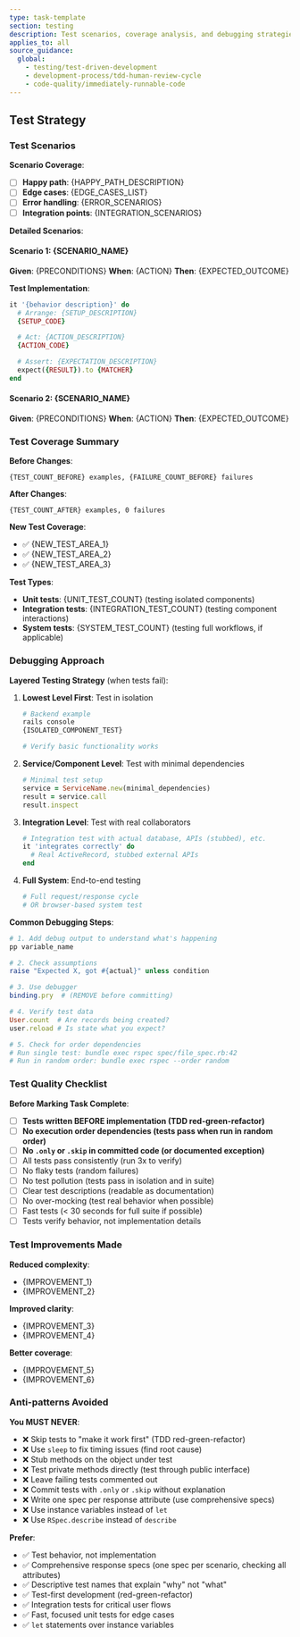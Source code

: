 ```yaml
---
type: task-template
section: testing
description: Test scenarios, coverage analysis, and debugging strategies
applies_to: all
source_guidance:
  global:
    - testing/test-driven-development
    - development-process/tdd-human-review-cycle
    - code-quality/immediately-runnable-code
---
```


## Test Strategy

### Test Scenarios

**Scenario Coverage**:
- [ ] **Happy path**: {HAPPY_PATH_DESCRIPTION}
- [ ] **Edge cases**: {EDGE_CASES_LIST}
- [ ] **Error handling**: {ERROR_SCENARIOS}
- [ ] **Integration points**: {INTEGRATION_SCENARIOS}

**Detailed Scenarios**:

#### Scenario 1: {SCENARIO_NAME}
**Given**: {PRECONDITIONS}
**When**: {ACTION}
**Then**: {EXPECTED_OUTCOME}

**Test Implementation**:
```ruby
it '{behavior description}' do
  # Arrange: {SETUP_DESCRIPTION}
  {SETUP_CODE}

  # Act: {ACTION_DESCRIPTION}
  {ACTION_CODE}

  # Assert: {EXPECTATION_DESCRIPTION}
  expect({RESULT}).to {MATCHER}
end
```

#### Scenario 2: {SCENARIO_NAME}
**Given**: {PRECONDITIONS}
**When**: {ACTION}
**Then**: {EXPECTED_OUTCOME}

### Test Coverage Summary

**Before Changes**:
```
{TEST_COUNT_BEFORE} examples, {FAILURE_COUNT_BEFORE} failures
```

**After Changes**:
```
{TEST_COUNT_AFTER} examples, 0 failures
```

**New Test Coverage**:
- ✅ {NEW_TEST_AREA_1}
- ✅ {NEW_TEST_AREA_2}
- ✅ {NEW_TEST_AREA_3}

**Test Types**:
- **Unit tests**: {UNIT_TEST_COUNT} (testing isolated components)
- **Integration tests**: {INTEGRATION_TEST_COUNT} (testing component interactions)
- **System tests**: {SYSTEM_TEST_COUNT} (testing full workflows, if applicable)

### Debugging Approach

**Layered Testing Strategy** (when tests fail):

1. **Lowest Level First**: Test in isolation
   ```bash
   # Backend example
   rails console
   {ISOLATED_COMPONENT_TEST}

   # Verify basic functionality works
   ```

2. **Service/Component Level**: Test with minimal dependencies
   ```ruby
   # Minimal test setup
   service = ServiceName.new(minimal_dependencies)
   result = service.call
   result.inspect
   ```

3. **Integration Level**: Test with real collaborators
   ```ruby
   # Integration test with actual database, APIs (stubbed), etc.
   it 'integrates correctly' do
     # Real ActiveRecord, stubbed external APIs
   end
   ```

4. **Full System**: End-to-end testing
   ```ruby
   # Full request/response cycle
   # OR browser-based system test
   ```

**Common Debugging Steps**:
```ruby
# 1. Add debug output to understand what's happening
pp variable_name

# 2. Check assumptions
raise "Expected X, got #{actual}" unless condition

# 3. Use debugger
binding.pry  # (REMOVE before committing)

# 4. Verify test data
User.count  # Are records being created?
user.reload # Is state what you expect?

# 5. Check for order dependencies
# Run single test: bundle exec rspec spec/file_spec.rb:42
# Run in random order: bundle exec rspec --order random
```

### Test Quality Checklist

**Before Marking Task Complete**:
- [ ] **Tests written BEFORE implementation (TDD red-green-refactor)**
- [ ] **No execution order dependencies (tests pass when run in random order)**
- [ ] **No `.only` or `.skip` in committed code (or documented exception)**
- [ ] All tests pass consistently (run 3x to verify)
- [ ] No flaky tests (random failures)
- [ ] No test pollution (tests pass in isolation and in suite)
- [ ] Clear test descriptions (readable as documentation)
- [ ] No over-mocking (test real behavior when possible)
- [ ] Fast tests (< 30 seconds for full suite if possible)
- [ ] Tests verify behavior, not implementation details

### Test Improvements Made

**Reduced complexity**:
- {IMPROVEMENT_1}
- {IMPROVEMENT_2}

**Improved clarity**:
- {IMPROVEMENT_3}
- {IMPROVEMENT_4}

**Better coverage**:
- {IMPROVEMENT_5}
- {IMPROVEMENT_6}

### Anti-patterns Avoided

**You MUST NEVER**:
- ❌ Skip tests to "make it work first" (TDD red-green-refactor)
- ❌ Use `sleep` to fix timing issues (find root cause)
- ❌ Stub methods on the object under test
- ❌ Test private methods directly (test through public interface)
- ❌ Leave failing tests commented out
- ❌ Commit tests with `.only` or `.skip` without explanation
- ❌ Write one spec per response attribute (use comprehensive specs)
- ❌ Use instance variables instead of `let`
- ❌ Use `RSpec.describe` instead of `describe`

**Prefer**:
- ✅ Test behavior, not implementation
- ✅ Comprehensive response specs (one spec per scenario, checking all attributes)
- ✅ Descriptive test names that explain "why" not "what"
- ✅ Test-first development (red-green-refactor)
- ✅ Integration tests for critical user flows
- ✅ Fast, focused unit tests for edge cases
- ✅ `let` statements over instance variables
